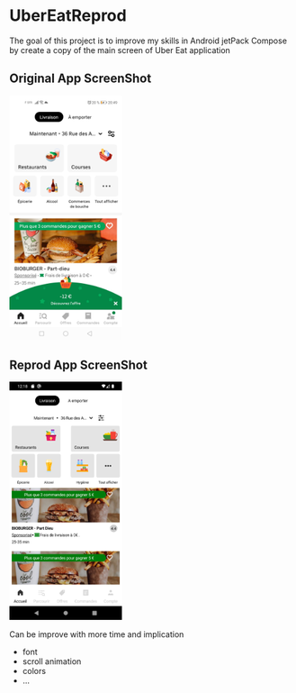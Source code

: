 # UberEatReprod

The goal of this project is to improve my skills in Android jetPack Compose by create a copy of the main screen of Uber Eat application

## Original App ScreenShot
<img src="/screenshots/Screenshot_20220106_204943_com.ubercab.eats.jpg" alt="Original app" width="200"/>

## Reprod App ScreenShot
<img src="/screenshots/Screenshot_1643501939.png" alt="Reprod app" width="200"/>

Can be improve with more time and implication
 * font
 * scroll animation
 * colors
 * ...